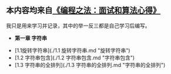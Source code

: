 ## 本内容均来自[《编程之法：面试和算法心得》](https://github.com/julycoding/The-Art-Of-Programming-By-July/tree/master/ebook/zh)
我只是用来学习并记录，其中的举一反三都是自己学习后编写。
* __第一章 字符串__
 + [1.1旋转字符串](./1.1 旋转字符串.md "旋转字符串")
 + [1.2 字符串包含](./1.2 字符串包含.md "字符串包含")
 + [1.3 字符串的全排列](./1.3 字符串的全排列.md "字符串的全排列")
